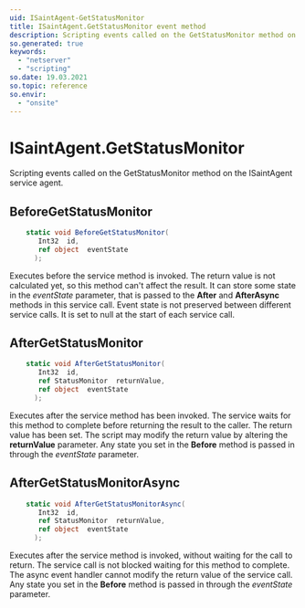 ```yaml
---
uid: ISaintAgent-GetStatusMonitor
title: ISaintAgent.GetStatusMonitor event method
description: Scripting events called on the GetStatusMonitor method on the ISaintAgent service agent.
so.generated: true
keywords:
  - "netserver"
  - "scripting"
so.date: 19.03.2021
so.topic: reference
so.envir:
  - "onsite"
---
```

# ISaintAgent.GetStatusMonitor

Scripting events called on the <see cref='M:SuperOffice.CRM.Services.ISaintAgent.GetStatusMonitor'>GetStatusMonitor</see> method on the <see cref='ISaintAgent'>ISaintAgent</see>  service agent.

## BeforeGetStatusMonitor
```cs
    static void BeforeGetStatusMonitor(
       Int32  id,
       ref object  eventState
      );
```
Executes before the service method is invoked.
The return value is not calculated yet, so this method can't affect the result.
It can store some state in the *eventState* parameter, that is passed to the **After** and **AfterAsync** methods in this service call.
Event state is not preserved between different service calls. It is set to null at the start of each service call.
## AfterGetStatusMonitor
```cs
    static void AfterGetStatusMonitor(
       Int32  id,
       ref StatusMonitor  returnValue,
       ref object  eventState
      );
```
Executes after the service method has been invoked. The service waits for this method to complete before returning the result to the caller.
The return value has been set. The script may modify the return value by altering the **returnValue** parameter.
Any state you set in the **Before** method is passed in through the *eventState* parameter.
## AfterGetStatusMonitorAsync
```cs
    static void AfterGetStatusMonitorAsync(
       Int32  id,
       ref StatusMonitor  returnValue,
       ref object  eventState
      );
```
Executes after the service method is invoked, without waiting for the call to return.
The service call is not blocked waiting for this method to complete.
The async event handler cannot modify the return value of the service call.
Any state you set in the **Before** method is passed in through the *eventState* parameter.

